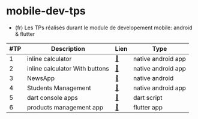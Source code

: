 # mobile-dev-tps
- (fr) Les TPs réalisés durant le module de developement mobile: android &amp; flutter

| #TP | Description | Lien |  Type  |
| --- | ----- | ---- |  ---- |
|  1  |  inline calculator | [:link:](https://github.com/ubmagh/mobile-dev-tps/tree/main/TP1) | native android app |
|  2  |  inline calculator With buttons | [:link:](https://github.com/ubmagh/mobile-dev-tps/tree/main/TP2) | native android app |
|  3  |  NewsApp | [:link:](https://github.com/ubmagh/mobile-dev-tps/tree/main/TP3) | native android |
|  4  |  Students Management | [:link:](https://github.com/ubmagh/mobile-dev-tps/tree/main/TP4) | native android app |
|  5  |  dart console apps | [:link:](https://github.com/ubmagh/mobile-dev-tps/tree/main/TP5) | dart script |
|  6  |  products management app | [:link:](https://github.com/ubmagh/mobile-dev-tps/tree/main/TP6) | flutter app |
